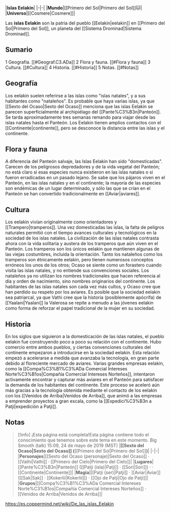 

|**Islas Eelakin**|
|-|-|
|**Mundo**|[[Primero del Sol\|Primero del Sol]]🐱︎|
|**Universo**|[[Cosmere\|Cosmere]]|

Las **islas Eelakin** son la patria del pueblo [[Eelakin\|eelakin]] en [[Primero del Sol\|Primero del Sol]], un planeta del [[Sistema Drominad\|Sistema Drominad]].

## Sumario

1 Geografía. [[#Geograf.C3.ADa]] 
2 Flora y fauna. [[#Flora y fauna]] 
3 Cultura. [[#Cultura]] 
4 Historia. [[#Historia]] 
5 Notas. [[#Notas]] 


## Geografía
Los eelakin suelen referirse a las islas como "islas natales", y a sus habitantes como "nataleños". Es probable que haya varias islas, ya que [[Sexto del Ocaso\|Sexto del Ocaso]] menciona que las islas Eelakin se parecen superficialmente al archipiélago del [[Pante%C3%B3n\|Panteón]]. Se tarda aproximadamente tres semanas remando para viajar desde las islas natales hasta el Panteón. Los Eelakin tienen amplios contactos con el [[Continente\|continente]], pero se desconoce la distancia entre las islas y el continente.

## Flora y fauna
A diferencia del Panteón salvaje, las Islas Eelakin han sido "domesticadas". Carecen de los peligrosos depredadores y de la vida vegetal del Panteón; no está claro si esas especies nunca existieron en las islas natales o si fueron erradicadas en un pasado lejano. Se sabe que los pájaros viven en el Panteón, en las islas natales y en el continente; la mayoría de las especies son endémicas de un lugar determinado, y sólo las que se crían en el Panteón se han convertido tradicionalmente en [[Aviar\|aviares]].

## Cultura
Los eelakin vivían originalmente como orientadores y [[Trampero\|tramperos]]. Una vez domesticadas las islas, la falta de peligros naturales permitió con el tiempo avances culturales y tecnológicos en la sociedad de los islas natales. La civilización de las islas natales contrasta ahora con la vida solitaria y austera de los tramperos que aún viven en el Panteón. Los tramperos son los únicos eelakin que mantienen algunas de las viejas costumbres, incluida la orientación.
Tanto los nataleños como los tramperos son étnicamente eelakin, pero tienen numerosos conceptos erróneos los unos de los otros; Ocaso se siente como un forastero cuando visita las islas natales, y no entiende sus convenciones sociales. Los nataleños ya no utilizan los nombres tradicionales que hacen referencia al día y orden de nacimiento, sino nombres originarios del continente. Los habitantes de las islas natales son cada vez más cultos, y Ocaso cree que han perdido su respeto por los aviares.
Es posible que la sociedad eelakin sea patriarcal, ya que Vathi cree que la historia (posiblemente apócrifa) de [[Yaalani\|Yaalani]] la Valerosa se repite a menudo a las jóvenes eelakin como forma de reforzar el papel tradicional de la mujer en su sociedad.

## Historia
En los siglos que siguieron a la domesticación de las islas natales, el pueblo eelakin fue construyendo poco a poco su relación con el continente. Hubo comercio entre ambos pueblos, y ciertas convenciones culturales del continente empezaron a introducirse en la sociedad eelakin. Esta relación empezó a acelerarse a medida que avanzaba la tecnología, en gran parte debido al floreciente mercado de aviares. Varias grandes empresas eelakin, como la [[Compa%C3%B1%C3%ADa Comercial Intereses Norte%C3%B1os\|Compañía Comercial Intereses Norteños]], intentaron activamente encontrar y capturar más aviares en el Panteón para satisfacer la demanda de los habitantes del continente. Este proceso se aceleró aún más gracias a la tecnología obtenida mediante el contacto de los eelakin con los [[Venidos de Arriba\|Venidos de Arriba]], que animó a las empresas a emprender proyectos a gran escala, como la [[Expedici%C3%B3n a Patji\|expedición a Patji]].

## Notas

> [!info] ¡Esta página está completa!Esta página contiene todo el conocimiento que tenemos sobre este tema en este momento.
Big Smooth (talk) 15:09, 24 de mayo de 2019 (MST)
|**[[Sexto del Ocaso\|Sexto del Ocaso]] (**[[Primero del Sol\|Primero del Sol]]**)**|
|-|-|
|**Personajes**|[[Sexto del Ocaso (personaje)\|Sexto del Ocaso]] · [[Vathi\|Vathi]] · [[Primero del Cielo\|Primero del Cielo]]|
|**Lugares**|[[Pante%C3%B3n\|Panteón]] ([[Patji (isla)\|Patji]] · [[Sori\|Sori]]) ·  · [[Continente\|Continente]]|
|**Magia**|[[Patji (ser)\|Patji]] · [[Aviar\|Aviar]] ([[Sak\|Sak]] · [[Kokerlii\|Kokerlii]]) · [[Ojo de Patji\|Ojo de Patji]]|
|**Grupos**|[[Compa%C3%B1%C3%ADa Comercial Intereses Norte%C3%B1os\|Compañía Comercial Intereses Norteños]] · [[Venidos de Arriba\|Venidos de Arriba]]|



https://es.coppermind.net/wiki/De_las_islas_Eelakin